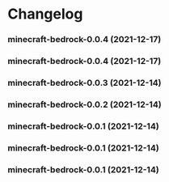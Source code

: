 # Changelog<br>


<a name="minecraft-bedrock-0.0.4"></a>
### minecraft-bedrock-0.0.4 (2021-12-17)



<a name="minecraft-bedrock-0.0.4"></a>
### minecraft-bedrock-0.0.4 (2021-12-17)



<a name="minecraft-bedrock-0.0.3"></a>
### minecraft-bedrock-0.0.3 (2021-12-14)



<a name="minecraft-bedrock-0.0.2"></a>
### minecraft-bedrock-0.0.2 (2021-12-14)



<a name="minecraft-bedrock-0.0.1"></a>
### minecraft-bedrock-0.0.1 (2021-12-14)



<a name="minecraft-bedrock-0.0.1"></a>
### minecraft-bedrock-0.0.1 (2021-12-14)



<a name="minecraft-bedrock-0.0.1"></a>
### minecraft-bedrock-0.0.1 (2021-12-14)
